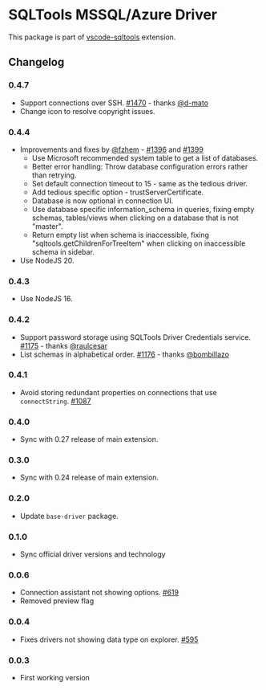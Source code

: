 # SQLTools MSSQL/Azure Driver

This package is part of [vscode-sqltools](https://vscode-sqltools.mteixeira.dev/?umd_source=repository&utm_medium=readme&utm_campaign=mssql) extension.

## Changelog

### 0.4.7

- Support connections over SSH. [#1470](https://github.com/mtxr/vscode-sqltools/pull/1470) - thanks [@d-mato](https://github.com/d-mato)
- Change icon to resolve copyright issues.

### 0.4.4

- Improvements and fixes by [@fzhem](https://github.com/fzhem) - [#1396](https://github.com/mtxr/vscode-sqltools/pull/1396) and  [#1399](https://github.com/mtxr/vscode-sqltools/pull/1399)
    - Use Microsoft recommended system table to get a list of databases.
    - Better error handling: Throw database configuration errors rather than retrying.
    - Set default connection timeout to 15 - same as the tedious driver.
    - Add tedious specific option - trustServerCertificate.
    - Database is now optional in connection UI.
    - Use database specific information_schema in queries, fixing empty schemas, tables/views when clicking on a database that is not "master".
    - Return empty list when schema is inaccessible, fixing "sqltools.getChildrenForTreeItem" when clicking on inaccessible schema in sidebar.
- Use NodeJS 20.

### 0.4.3

- Use NodeJS 16.

### 0.4.2

- Support password storage using SQLTools Driver Credentials service. [#1175](https://github.com/mtxr/vscode-sqltools/pull/1175) - thanks [@raulcesar](https://github.com/raulcesar)
- List schemas in alphabetical order. [#1176](https://github.com/mtxr/vscode-sqltools/issues/1176) - thanks [@bombillazo](https://github.com/bombillazo)

### 0.4.1

- Avoid storing redundant properties on connections that use `connectString`. [#1087](https://github.com/mtxr/vscode-sqltools/issues/1087)

### 0.4.0

- Sync with 0.27 release of main extension.

### 0.3.0

- Sync with 0.24 release of main extension.

### 0.2.0

- Update `base-driver` package.

### 0.1.0

- Sync official driver versions and technology

### 0.0.6

- Connection assistant not showing options. [#619](https://github.com/mtxr/vscode-sqltools/issues/619)
- Removed preview flag

### 0.0.4

- Fixes drivers not showing data type on explorer. [#595](https://github.com/mtxr/vscode-sqltools/issues/595)

### 0.0.3

- First working version
